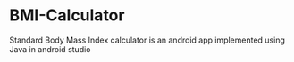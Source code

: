 # BMI-Calculator
Standard Body Mass Index calculator is an android app implemented using Java in android studio

